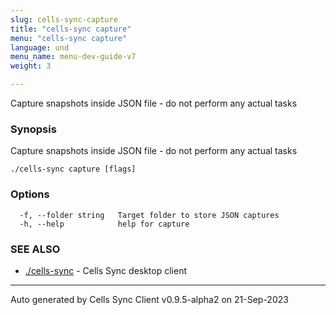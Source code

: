 ```yaml
---
slug: cells-sync-capture
title: "cells-sync capture"
menu: "cells-sync capture"
language: und
menu_name: menu-dev-guide-v7
weight: 3

---
```

Capture snapshots inside JSON file - do not perform any actual tasks

### Synopsis

Capture snapshots inside JSON file - do not perform any actual tasks

```
./cells-sync capture [flags]
```

### Options

```
  -f, --folder string   Target folder to store JSON captures
  -h, --help            help for capture
```

### SEE ALSO

* [./cells-sync](../cells-sync)	 - Cells Sync desktop client


---
Auto generated by Cells Sync Client v0.9.5-alpha2 on 21-Sep-2023
